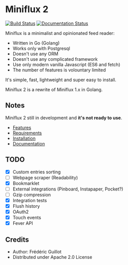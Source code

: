 Miniflux 2
==========
[![Build Status](https://travis-ci.org/miniflux/miniflux2.svg?branch=master)](https://travis-ci.org/miniflux/miniflux2)
[![Documentation Status](https://readthedocs.org/projects/miniflux/badge/?version=latest)](https://docs.miniflux.net/)

Miniflux is a minimalist and opinionated feed reader:

- Written in Go (Golang)
- Works only with Postgresql
- Doesn't use any ORM
- Doesn't use any complicated framework
- Use only modern vanilla Javascript (ES6 and fetch)
- The number of features is volountary limited

It's simple, fast, lightweight and super easy to install.

Miniflux 2 is a rewrite of Miniflux 1.x in Golang.

Notes
-----

Miniflux 2 still in development and **it's not ready to use**.

- [Features](https://docs.miniflux.net/en/latest/features.html)
- [Requirements](https://docs.miniflux.net/en/latest/requirements.html)
- [Installation](https://docs.miniflux.net/en/latest/installation.html)
- [Documentation](https://docs.miniflux.net/)

TODO
----

- [X] Custom entries sorting
- [ ] Webpage scraper (Readability)
- [X] Bookmarklet
- [ ] External integrations (Pinboard, Instapaper, Pocket?)
- [ ] Gzip compression
- [X] Integration tests
- [X] Flush history
- [X] OAuth2
- [X] Touch events
- [X] Fever API

Credits
-------

- Author: Frédéric Guillot
- Distributed under Apache 2.0 License
